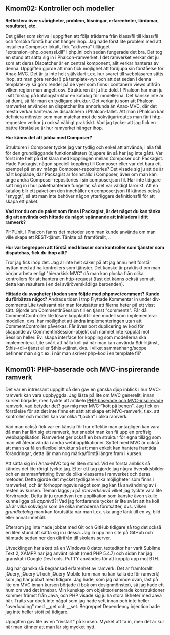 Kmom02: Kontroller och modeller
-------------------------------
**Reflektera över svårigheter, problem, lösningar, erfarenheter, lärdomar, resultatet, etc.**

Det gäller som skrivs i uppgiften att följa trådarna från klass/fil till klass/fil och försöka förstå hur det hänger ihop. Jag hade först lite problem med att installera Composer lokalt, fick "aktivera" tillägget "extension=php_openssl.dll" i php.ini och sedan fungerade det bra. Det tog en stund att sätta sig in i Phalcon-ramverket. I det ramverket verkar det ju som att deras Dispatcher är en central komponent, allt verkar hanteras av denna. Uppgiften gjorde att man fick möjlighet att fördjupa sin förståelse för Anax-MVC. Det är ju inte helt självklart t.ex. hur svaret till webbläsaren sätts ihop, att man göra render() på template-vyn och att det sedan i denna template-vy så görs render på de vyer som finns i contanern views utifrån vilken region man angett osv. Strukturen är ju lite dold. I Phalcon har man ju i sitt förslag på katalogstruktur en katalog för modellerna. Det kanske inte är så dumt, så får man en tydligare struktur. Det verkar ju som att Phalcon ramverket använder en dispatcher lite annorlunda än Anax-MVC, där det mesta verkar hanteras av dispatchern i Phalcon-fallet. Att man i Phalcon kan definiera mönster som man matchar mot de sökvägar/routes man får i http-requesten verkar ju också väldigt praktiskt. Vad jag tycker att jag fick en bättre förståelse är hur ramverket hänger ihop. 

**Hur känns det att jobba med Composer?**

Strukturen i Composer tyckte jag var tydlig och enkel att använda, i alla fall för den grundläggande funktionaliteten (djupare än så har jag inte gått). Var först inte helt på det klara med kopplingen mellan Composer och Packagist. Hade Packagist någon speciell koppling till Composer eller var det bara ett exempel på en av många Composer-repositories? Det visade sig ju att de är hårt kopplade, där Packagist är förinställd i Composer, även om man kan ange andra Composer-repositories i sin composer.json fil. Har inte tidigare satt mig in i hur pakethanterare fungerar, så det var väldigt lärorikt. Att en katalog blir ett paket om den innehåller en composer.json fil kändes också "snyggt", så att man inte behöver någon ytterliggare definitionsfil för att skapa ett paket.

**Vad tror du om de paket som finns i Packagist, är det något du kan tänka dig att använda och hittade du något spännande att inkludera i ditt ramverk?**

PHPUnit. I Phalcon fanns det metoder som man kunde använda om man ville skapa ett REST-tjänst. Tänkte på framförallt, ..

**Hur var begreppen att förstå med klasser som kontroller som tjänster som dispatchas, fick du ihop allt?**

Tror jag fick ihop det. Jag är inte helt säker på att jag ännu helt förstår nyttan med att ha kontrollers som tjänster. Det kanske är praktiskt om man börjar arbeta enligt "hierarkisk MVC" då man kan plocka från olika kontrollers för att hantera en http-request (fast det känns också som att detta kan resultera i en del svåröverskådliga beroenden).

**Hittade du svagheter i koden som följde med phpmvc/comment? Kunde du förbättra något?**
Ändrade tiden i tmp
Flyttade Kommentar in under div-comments
Lite tveksamt när man förutsätter att filerna heter på ett visst sätt.
Gjorde om CommentInSession till en tjänst "comments". Får då CommentController lite lösare kopplad till den modell som implementerar modellen, dvs. har möjligthet att ändra implementeringen utan att CommentController påverkas. Får även bort duplicering av kod för skapande av CommentInSession-objekt och namnet inte kopplat mot Session heller.
Ev. skapa interface för koppling som modellerna ska implementera.
Lite svårt att hålla koll på när man kan använda $di->tjänst, $this->di->tjänst eller $this->tjänst, dvs. i vilket sammanhang/scope befinner man sig t.ex. i när man skriver php-kod i en template fil?


Kmom01: PHP-baserade och MVC-inspirerande ramverk
-------------------------------------------------
Det var en intressant uppgift då den gav en ganska djup inblick i hur MVC-ramverk kan vara uppbyggda. Jag läste på lite om MVC generellt, innan kursen började, men tyckte att artikeln [PHP-baserade och MVC-inspirerade ramverk, vad betyder det?](http://dbwebb.se/kunskap/php-baserade-och-mvc-inspirerade-ramverk-vad-betyder-det) gav mig mer MVC-"kött på benen". Jag fick en förståelse för att det inte finns ett sätt att skapa ett MVC-ramverk, t.ex. att kontroller och modell kan var olika "tjocka" i olika ramverk.

Vad man också fick var en känsla för hur effektiv man antagligen kan vara då man har lärt sig ett ramverk, hur snabbt man kan få upp en proffsig webbapplikation. Ramverket ger också en bra struktur för egna tillägg som man vill återanvända i andra webbapplikationer. Syftet med MVC är också att man ska få en flexibel struktur så att man enkelt kan hantera framtida förändringar, detta lär man nog märka/förstå längre fram i kursen.

Att sätta sig in i Anax-MVC tog en liten stund. Vid en första anblick så kändes det lite rörigt tyckte jag. Efter ett tag gjorde jag några översiktsbilder och en sammanfattning över de olika klasserna i ramverket och deras metoder. Detta gjorde det mycket tydligare vilka möjligheter som finns i ramverket, och är förhoppningsvis något som jag kan få användning av i resten av kursen. Teman läggs ju på *ramverksnivå* vilket jag tyckte vara lite förvirrande. Detta är ju grundvyn i en applikation som kanske även skulle kunna ligga på *appnivå*?! Vad jag fortfarande tycker är lite svårt att ha koll på är vilka sökvägar som de olika metoderna förutsätter, dvs. vilken *grundkatalog* man kan förutsätta när man t.ex. ska ange länk till en vy, bild eller annat innehåll.

Eftersom jag inte hade jobbat med Git och GitHub tidigare så tog det också en liten stund att sätta sig in i dessa. Jag la upp min site på GitHub och hämtade sedan ner den därifrån till skolans server.

Utvecklingen har skett på en Windows 8 dator, texteditor har varit Sublime Text 2, XAMPP har jag använt lokalt (med PHP 5.4.7) och sidan har jag granskat i Google DevTools. PuTTY användes för att koppla upp mot BTH.

Jag har ganska så begränsad erfarenhet av ramverk. Det är framförallt jQuery, jQuery UI och jQuery Mobile (om man nu kan kalla de för ramverk) som jag har jobbat med tidigare. Jag hade, som jag nämnde ovan, läst på lite om MVC innan kursen började (i bok om designmönster), så jag hade ett hum om vad det innebar. Min kunskap om objektsorienterade konstruktioner kommer främst från Java, och PHP visade sig ju ha stora likheter med Java här. Traits var dock inte något som jag hade sett innan och inte heller "overloading" med __get och __set. Begreppet Dependency injection hade jag inte heller stött på tidigare.

Uppgiften gav lite av en "rivstart" på kursen. Mycket att ta in, men det är kul när man känner att man lär sig mycket nytt.
